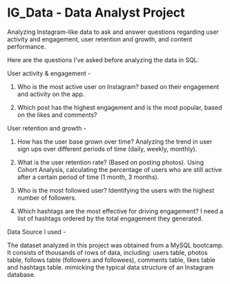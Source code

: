 # IG_Data - Data Analyst Project
Analyzing Instagram-like data to ask and answer questions regarding user activity and engagement, 
user retention and growth, and content performance.

Here are the questions I've asked before analyzing the data in SQL:

User activity & engagement - 

1.	Who is the most active user on Instagram? 
based on their engagement and activity on the app.

2.	Which post has the highest engagement and is the most popular, 
based on the likes and comments?

User retention and growth -

1.	How has the user base grown over time? 
Analyzing the trend in user sign ups over different periods of time 
(daily, weekly, monthly).

2.	What is the user retention rate? (Based on posting photos).
Using Cohort Analysis, calculating the percentage of users who are still active after a certain period of time (1 month, 3 months).

3.	Who is the most followed user?
Identifying the users with the highest number of followers.

4.	Which hashtags are the most effective for driving engagement?
I need a list of hashtags ordered by the total engagement they generated. 

Data Source I used - 

The dataset analyzed in this project was obtained from a MySQL bootcamp. It consists of thousands of rows of data, including: users table, photos table, follows table (followers and followees), comments table, likes table and hashtags table. mimicking the typical data structure of an Instagram database.
